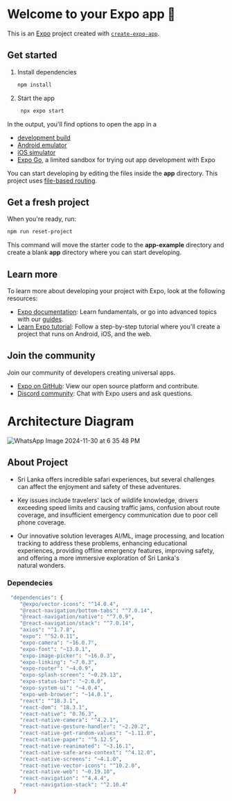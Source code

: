 # Welcome to your Expo app 👋

This is an [Expo](https://expo.dev) project created with [`create-expo-app`](https://www.npmjs.com/package/create-expo-app).

## Get started

1. Install dependencies

   ```bash
   npm install
   ```

2. Start the app

   ```bash
    npx expo start
   ```

In the output, you'll find options to open the app in a

- [development build](https://docs.expo.dev/develop/development-builds/introduction/)
- [Android emulator](https://docs.expo.dev/workflow/android-studio-emulator/)
- [iOS simulator](https://docs.expo.dev/workflow/ios-simulator/)
- [Expo Go](https://expo.dev/go), a limited sandbox for trying out app development with Expo

You can start developing by editing the files inside the **app** directory. This project uses [file-based routing](https://docs.expo.dev/router/introduction).

## Get a fresh project

When you're ready, run:

```bash
npm run reset-project
```

This command will move the starter code to the **app-example** directory and create a blank **app** directory where you can start developing.

## Learn more

To learn more about developing your project with Expo, look at the following resources:

- [Expo documentation](https://docs.expo.dev/): Learn fundamentals, or go into advanced topics with our [guides](https://docs.expo.dev/guides).
- [Learn Expo tutorial](https://docs.expo.dev/tutorial/introduction/): Follow a step-by-step tutorial where you'll create a project that runs on Android, iOS, and the web.

## Join the community

Join our community of developers creating universal apps.

- [Expo on GitHub](https://github.com/expo/expo): View our open source platform and contribute.
- [Discord community](https://chat.expo.dev): Chat with Expo users and ask questions.

# Architecture Diagram 
![WhatsApp Image 2024-11-30 at 6 35 48 PM](https://github.com/user-attachments/assets/af32a280-621a-4dd7-8824-8471ef5d0821)

## About Project

- Sri Lanka offers incredible safari experiences, but several challenges can affect the enjoyment and safety of these adventures. 

- Key issues include travelers' lack of wildlife knowledge, drivers exceeding speed limits and causing traffic jams, confusion about route coverage, and insufficient emergency communication due to poor cell phone coverage. 

- Our innovative solution leverages AI/ML, image processing, and location tracking to address these problems, enhancing educational experiences, providing offline emergency features, improving safety, and offering a more immersive exploration of Sri Lanka's natural wonders.

### Dependecies
```bash
 "dependencies": {
    "@expo/vector-icons": "^14.0.4",
    "@react-navigation/bottom-tabs": "^7.0.14",
    "@react-navigation/native": "^7.0.9",
    "@react-navigation/stack": "^7.0.14",
    "axios": "^1.7.8",
    "expo": "^52.0.11",
    "expo-camera": "~16.0.7",
    "expo-font": "~13.0.1",
    "expo-image-picker": "~16.0.3",
    "expo-linking": "~7.0.3",
    "expo-router": "~4.0.9",
    "expo-splash-screen": "~0.29.13",
    "expo-status-bar": "~2.0.0",
    "expo-system-ui": "~4.0.4",
    "expo-web-browser": "~14.0.1",
    "react": "^18.3.1",
    "react-dom": "18.3.1",
    "react-native": "0.76.3",
    "react-native-camera": "^4.2.1",
    "react-native-gesture-handler": "~2.20.2",
    "react-native-get-random-values": "~1.11.0",
    "react-native-paper": "^5.12.5",
    "react-native-reanimated": "~3.16.1",
    "react-native-safe-area-context": "^4.12.0",
    "react-native-screens": "~4.1.0",
    "react-native-vector-icons": "^10.2.0",
    "react-native-web": "~0.19.10",
    "react-navigation": "^4.4.4",
    "react-navigation-stack": "^2.10.4"
  }
```






